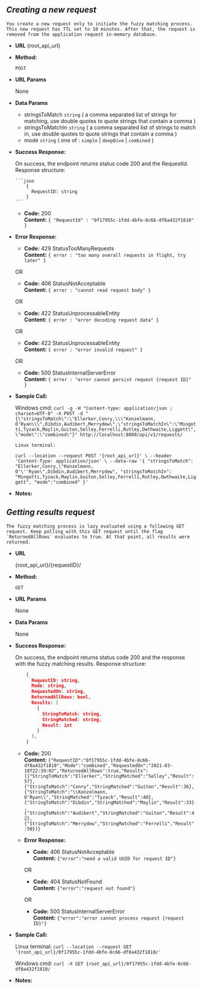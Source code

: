 ***Creating a new request***
----
    You create a new request only to initiate the fuzzy matching process. This new request has TTL set to 10 minutes. After that, the request is removed from the application request in-memory database.

* **URL** 
    {root_api_url}

* **Method:**
  
    `POST`
  
*  **URL Params**

     None

* **Data Params**

    * stringsToMatch `string` ( a comma separated list of strings for matching, use double quotes to quote strings that contain a comma )
    * stringsToMatchIn `string` ( a comma separated list of strings to match in, use double quotes to quote strings that contain a comma )
    * mode `string` ( one of : `simple` | `deepDive` | `combined` )

* **Success Response:**
  
    On success, the endpoint returns status code 200 and the RequestId.
    Response structure:

      ```json
          {
            RequestID: string
          }
      ```

    * **Code:** 200 <br />
      **Content:** `{ "RequestId" : "0f17955c-1fdd-4bfe-8c66-df8a432f1810" }`
 
* **Error Response:**

    * **Code:** 429 StatusTooManyRequests <br />
      **Content:** `{ error : "too many overall requests in flight, try later" }`

    OR

    * **Code:** 406 StatusNotAcceptable <br />
      **Content:** `{ error : "cannot read request body" }`

    OR

    * **Code:** 422 StatusUnprocessableEntity <br />
      **Content:** `{ error : "error decoding request data" }`
  
    OR

    * **Code:** 422 StatusUnprocessableEntity <br />
      **Content:** `{ error : "error invalid request" }`

    OR

    * **Code:** 500 StatusInternalServerError <br />
      **Content:** `{ error : "error cannot persist request {request ID}" }`

* **Sample Call:**

  	Windows cmd:
    `curl -g -H "Content-type: application/json ; charset=UTF-8" -X POST -d "{\"stringsToMatch\":\"Ellerker,Conry,\\\"Konzelmann, O'Ryan\\\",Dibdin,Audibert,Merrydew\",\"stringsToMatchIn\":\"Mingotti,Tyzack,Maylin,Guiton,Selley,Ferrelli,Rutley,Owthwaite,Liggett\",\"mode\":\"combined\"}" http://localhost:8080/api/v1/requests/`

	  Linux terminal:
    `curl --location --request POST '{root_api_url}' \
    --header 'Content-Type: application/json' \
    --data-raw '{
    "stringsToMatch": "Ellerker,Conry,\"Konzelmann, O'\''Ryan\",Dibdin,Audibert,Merrydew",
    "stringsToMatchIn": "Mingotti,Tyzack,Maylin,Guiton,Selley,Ferrelli,Rutley,Owthwaite,Liggett",
    "mode":"combined"
    }'`

* **Notes:**


***Getting results request***
----
    The fuzzy matching process is lazy evaluated using a following GET request. Keep polling with this GET request until the flag `ReturnedAllRows` evaluates to true. At that point, all results were returned.

* **URL**

    {root_api_url}/{requestID}/

* **Method:**
  
    `GET`
  
*  **URL Params**

    None

* **Data Params**

    None

* **Success Response:**

    On success, the endpoint returns status code 200 and the response with the fuzzy matching results.
    Response structure:

    ```json
        {
          RequestID: string,
          Mode: string,
          RequestedOn: string,
          ReturnedAllRows: bool,
          Results: [
            {
              StringToMatch: string,
              StringMatched: string,
              Result: int
            }
          ],
        }
    ```

    * **Code:** 200 <br />
      **Content:** `{"RequestID":"0f17955c-1fdd-4bfe-8c66-df8a432f1810","Mode":"combined","RequestedOn":"2021-03-18T22:39:02","ReturnedAllRows":true,"Results":[{"StringToMatch":"Ellerker","StringMatched":"Selley","Result":57},{"StringToMatch":"Conry","StringMatched":"Guiton","Result":36},{"StringToMatch":"\\Konzelmann, O'Ryan\\","StringMatched":"Tyzack","Result":40},{"StringToMatch":"Dibdin","StringMatched":"Maylin","Result":33},{"StringToMatch":"Audibert","StringMatched":"Guiton","Result":42},{"StringToMatch":"Merrydew","StringMatched":"Ferrelli","Result":50}]}`
 
  * **Error Response:**

    * **Code:** 406 StatusNotAcceptable <br />
      **Content:** `{"error":"need a valid UUID for request ID"}`

    OR

    * **Code:** 404 StatusNotFound <br />
      **Content:** `{"error":"request not found"}`

    OR

    * **Code:** 500 StatusInternalServerError <br />
      **Content:** `{"error":"error cannot process request {request ID}"}`

* **Sample Call:**

    Linux terminal:
    `curl --location --request GET '{root_api_url}/0f17955c-1fdd-4bfe-8c66-df8a432f1810/'`

    Windows cmd:
    `curl -X GET {root_api_url}/0f17955c-1fdd-4bfe-8c66-df8a432f1810/`

* **Notes:**
